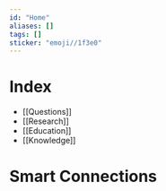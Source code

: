 ```yaml
---
id: "Home"
aliases: []
tags: []
sticker: "emoji//1f3e0"
---
```

# Index


- [[Questions]]
- [[Research]]
- [[Education]]
- [[Knowledge]]

# Smart Connections
 
```smart-connections
```
